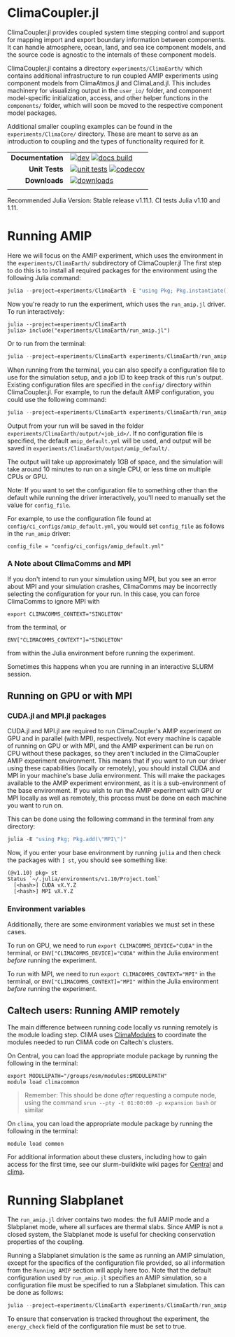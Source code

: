 # ClimaCoupler.jl

ClimaCoupler.jl provides coupled system time stepping control and support for mapping import and export
boundary information between components. It can handle atmosphere, ocean, land, and sea ice component models,
and the source code is agnostic to the internals of these component models.

ClimaCoupler.jl contains a directory `experiments/ClimaEarth/` which contains
additional infrastructure to run coupled AMIP experiments using component models
from ClimaAtmos.jl and ClimaLand.jl. This includes machinery for visualizing output
in the `user_io/` folder, and component model-specific initialization, access,
and other helper functions in the `components/` folder, which will soon be moved to
the respective component model packages.

Additional smaller coupling examples can be found in the `experiments/ClimaCore/` directory.
These are meant to serve as an introduction to coupling and the types of functionality
required for it.

<!-- Links and shortcuts -->
[docs-dev-img]: https://img.shields.io/badge/docs-dev-blue.svg
[docs-dev-url]: https://CliMA.github.io/ClimaCoupler.jl/dev/

[docs-bld-img]: https://github.com/CliMA/ClimaCoupler.jl/workflows/Documentation/badge.svg
[docs-bld-url]: https://github.com/CliMA/ClimaCoupler.jl/actions?query=workflow%3ADocumentation

[unit-tests-img]: https://github.com/CliMA/ClimaCoupler.jl/actions/workflows/ci.yml/badge.svg
[unit-tests-url]: https://github.com/CliMA/ClimaCoupler.jl/actions?query=workflow%3Aci

[codecov-img]: https://codecov.io/gh/CliMA/ClimaCoupler.jl/branch/main/graph/badge.svg
[codecov-url]: https://codecov.io/gh/CliMA/ClimaCoupler.jl

[downloads-img]: https://img.shields.io/badge/dynamic/json?url=http%3A%2F%2Fjuliapkgstats.com%2Fapi%2Fv1%2Ftotal_downloads%2FClimaCoupler&query=total_requests&suffix=%2Ftotal&label=Downloads
[downloads-url]: http://juliapkgstats.com/pkg/ClimaCoupler

|||
|---------------------:|:-----------------------------------------------|
| **Documentation**    | [![dev][docs-dev-img]][docs-dev-url] [![docs build][docs-bld-img]][docs-bld-url]|
| **Unit Tests**       | [![unit tests][unit-tests-img]][unit-tests-url] [![codecov][codecov-img]][codecov-url]|
| **Downloads**        | [![downloads][downloads-img]][downloads-url]|
|||

Recommended Julia Version: Stable release v1.11.1. CI tests Julia v1.10 and 1.11.

# Running AMIP
Here we will focus on the AMIP experiment, which uses the environment in the `experiments/ClimaEarth/` subdirectory of ClimaCoupler.jl
The first step to do this is to install all required packages for the environment using the following Julia command:
```julia
julia --project=experiments/ClimaEarth -E "using Pkg; Pkg.instantiate(); Pkg.build()"
```

Now you're ready to run the experiment, which uses the `run_amip.jl` driver. To run interactively:
```
julia --project=experiments/ClimaEarth
julia> include("experiments/ClimaEarth/run_amip.jl")
```

Or to run from the terminal:
```julia
julia --project=experiments/ClimaEarth experiments/ClimaEarth/run_amip.jl
```

When running from the terminal, you can also specify a configuration file to use for the simulation setup, and a job ID to keep track of this run's output.
Existing configuration files are specified in the `config/` directory within ClimaCoupler.jl.
For example, to run the default AMIP configuration, you could use the following command:
```julia
julia --project=experiments/ClimaEarth experiments/ClimaEarth/run_amip.jl --config_file config/ci_configs/amip_default.yml --job_id amip_default
```

Output from your run will be saved in the folder `experiments/ClimaEarth/output/<job_id>/`.
If no configuration file is specified, the default
`amip_default.yml` will be used, and output will be saved in `experiments/ClimaEarth/output/amip_default/`.

The output will take up approximately 1GB of space, and the simulation will take around 10 minutes to run on a single CPU, or less time on multiple CPUs or GPU.

Note: If you want to set the configuration file to something other than the default
while running the driver interactively, you'll need to
manually set the value for `config_file`.

For example, to use the configuration file found at `config/ci_configs/amip_default.yml`, you would set `config_file` as follows in the `run_amip` driver:
```
config_file = "config/ci_configs/amip_default.yml"
```

### A Note about ClimaComms and MPI
If you don't intend to run your simulation using MPI, but you see an error about MPI and your simulation crashes,
ClimaComms may be incorrectly selecting the configuration for your run.
In this case, you can force ClimaComms to ignore MPI with
```
export CLIMACOMMS_CONTEXT="SINGLETON"
```
from the terminal, or
```
ENV["CLIMACOMMS_CONTEXT"]="SINGLETON"
```
from within the Julia environment before running the experiment.

Sometimes this happens when you are running in an interactive SLURM session.

## Running on GPU or with MPI

### CUDA.jl and MPI.jl packages
CUDA.jl and MPI.jl are required to run ClimaCoupler's AMIP experiment on GPU and in parallel (with MPI), respectively.
Not every machine is capable of running on GPU or with MPI, and the AMIP experiment can be run on CPU
without these packages, so they aren't included in the ClimaCoupler AMIP experiment environment.
This means that if you want to run our driver using these capabilities (locally or remotely), you should install
CUDA and MPI in your machine's base Julia environment. This will make the packages available to the
AMIP experiment environment, as it is a sub-environment of the base environment.
If you wish to run the AMIP experiment with GPU or MPI locally as well as remotely,
this process must be done on each machine you want to run on.

This can be done using the following command in the terminal from any directory:
```julia
julia -E "using Pkg; Pkg.add(\"MPI\")"
```

Now, if you enter your base environment by running `julia` and then check the packages with `] st`, you should see something like:
```
(@v1.10) pkg> st
Status `~/.julia/environments/v1.10/Project.toml`
  [<hash>] CUDA vX.Y.Z
  [<hash>] MPI vX.Y.Z
```

### Environment variables
Additionally, there are some environment variables we must set in these cases.

To run on GPU, we need to run `export CLIMACOMMS_DEVICE="CUDA"` in the terminal, or
`ENV["CLIMACOMMS_DEVICE]="CUDA"` within the Julia environment _before_ running the experiment.

To run with MPI, we need to run `export CLIMACOMMS_CONTEXT="MPI"` in the terminal, or
`ENV["CLIMACOMMS_CONTEXT]="MPI"` within the Julia environment _before_ running the experiment.

## Caltech users: Running AMIP remotely
The main difference between running code locally vs running remotely is
the module loading step. CliMA uses [ClimaModules](https://github.com/CliMA/ClimaModules?tab=readme-ov-file#clima-modules-for-new-central) to coordinate the modules
needed to run CliMA code on Caltech's clusters.

On Central, you can load the appropriate module package by running the following in the terminal:
```
export MODULEPATH="/groups/esm/modules:$MODULEPATH"
module load climacommon
```

> Remember: This should be done _after_ requesting a compute node, using the command `srun --pty -t 01:00:00 -p expansion bash` or similar

On `clima`, you can load the appropriate module package by running the following in the terminal:
```
module load common
```

For additional information about these clusters, including how to gain access for the first time,
see our slurm-buildkite wiki pages for [Central](https://github.com/CliMA/slurm-buildkite/wiki/Central) and [clima](https://github.com/CliMA/slurm-buildkite/wiki/clima).

# Running Slabplanet
The `run_amip.jl` driver contains two modes: the full AMIP mode and a Slabplanet mode, where all surfaces are thermal slabs. Since AMIP is not a closed system, the Slabplanet mode is useful for checking conservation properties of the coupling.

Running a Slabplanet simulation is the same as running an AMIP simulation, except for the specifics of the configuration file provided, so all information from the `Running AMIP` section will apply here too. Note that the default configuration used by `run_amip.jl` specifies an AMIP simulation, so a configuration file must be specified to run a Slabplanet simulation. This can be done as follows:
```julia
julia --project=experiments/ClimaEarth experiments/ClimaEarth/run_amip.jl --config_file config/ci_configs/slabplanet_default.yml --job_id slabplanet_default
```

To ensure that conservation is tracked throughout the experiment, the `energy_check` field of the configuration file must be set to true.
